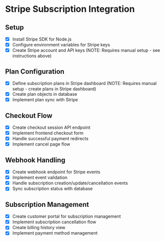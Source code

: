 # Stripe Subscription Integration

## Setup
- [x] Install Stripe SDK for Node.js
- [x] Configure environment variables for Stripe keys
- [x] Create Stripe account and API keys (NOTE: Requires manual setup - see instructions above)

## Plan Configuration
- [x] Define subscription plans in Stripe dashboard (NOTE: Requires manual setup - create plans in Stripe dashboard)
- [x] Create plan objects in database
- [x] Implement plan sync with Stripe

## Checkout Flow
- [x] Create checkout session API endpoint
- [x] Implement frontend checkout form
- [x] Handle successful payment redirects
- [x] Implement cancel page flow

## Webhook Handling
- [x] Create webhook endpoint for Stripe events
- [x] Implement event validation
- [x] Handle subscription creation/update/cancellation events
- [x] Sync subscription status with database

## Subscription Management
- [x] Create customer portal for subscription management
- [x] Implement subscription cancellation flow
- [x] Create billing history view
- [x] Implement payment method management